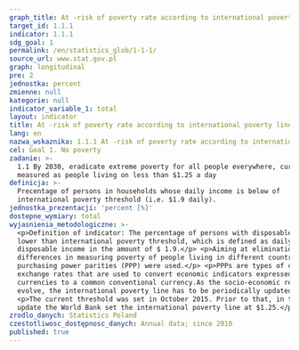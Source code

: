 ```yaml
---
graph_title: At -risk of poverty rate according to international poverty line
target_id: 1.1.1
indicator: 1.1.1
sdg_goal: 1
permalink: /en/statistics_glob/1-1-1/
source_url: www.stat.gov.pl
graph: longitudinal
pre: 2
jednostka: percent
zmienne: null
kategorie: null
indicator_variable_1: total
layout: indicator
title: At -risk of poverty rate according to international poverty line
lang: en
nazwa_wskaznika: 1.1.1 At -risk of poverty rate according to international poverty line
cel: Goal 1. No poverty
zadanie: >-
  1.1 By 2030, eradicate extreme poverty for all people everywhere, currently
  measured as people living on less than $1.25 a day
definicja: >-
  Precentage of persons in households whose daily income is below of
  international poverty threshold (i.e. $1.9 daily).
jednostka_prezentacji: 'percent [%]'
dostepne_wymiary: total
wyjasnienia_metodologiczne: >-
  <p>Definition of indicator: The percentage of persons with disposable income
  lower than international poverty threshold, which is defined as daily
  disposable income in the amount of $ 1.9.</p> <p>Aiming at elimination of
  differences in measuring poverty of people living in different countries
  purchasing power parities (PPP) were used.</p> <p>PPPs are types of currency
  exchange rates that are used to convert economic indicators expressed in local
  currencies to a common conventional currency.As the socio-economic realities
  evolve, the international poverty line has to be periodically updated.</p>
  <p>The current threshold was set in October 2015. Prior to that, in the 2008
  update the World Bank set the international poverty line at $1.25.</p>
zrodlo_danych: Statistics Poland
czestotliwosc_dostępnosc_danych: Annual data; since 2010
published: true
---
```

